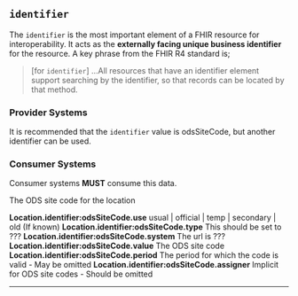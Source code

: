 ## `identifier`

The `identifier` is the most important element of a FHIR resource for interoperability. It acts as the **externally facing unique business identifier** for the resource. A key phrase from the FHIR R4 standard is;
> [for `identifier`] ...All resources that have an identifier element support searching by the identifier, so that records can be located by that method.

### Provider Systems

It is recommended that the `identifier` value is odsSiteCode, but another identifier can be used. 

### Consumer Systems

Consumer systems **MUST** consume this data.


The ODS site code for the location

**Location.identifier:odsSiteCode.use**
usual | official | temp | secondary | old (If known)
**Location.identifier:odsSiteCode.type**
This should be set to ???
**Location.identifier:odsSiteCode.system**
The url is ???
**Location.identifier:odsSiteCode.value**
The ODS site code
**Location.identifier:odsSiteCode.period**
The period for which the code is valid - May be omitted
**Location.identifier:odsSiteCode.assigner**
Implicit for ODS site codes - Should be omitted

---

